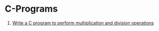 # C-Programs
1. [Write a C program to perform multiplication and division operations](https://github.com/ShankarDhandapani/C-Programs/blob/master/MultiplicationAndDivisionOperation.c)
